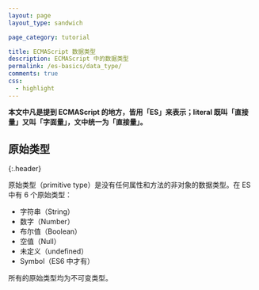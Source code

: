 ```yaml
---
layout: page
layout_type: sandwich

page_category: tutorial

title: ECMAScript 数据类型
description: ECMAScript 中的数据类型
permalink: /es-basics/data_type/
comments: true
css:
  - highlight
---
```


**本文中凡是提到 ECMAScript 的地方，皆用「ES」来表示；literal 既叫「直接量」又叫「字面量」，文中统一为「直接量」。**

## 原始类型
{:.header}

原始类型（primitive type）是没有任何属性和方法的非对象的数据类型。在 ES 中有 6 个原始类型：

- 字符串（String）
- 数字（Number）
- 布尔值（Boolean）
- 空值（Null）
- 未定义（undefined）
- Symbol（ES6 中才有）

所有的原始类型均为不可变类型。
